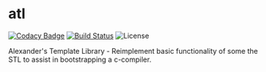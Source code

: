 # atl
[![Codacy Badge](https://api.codacy.com/project/badge/Grade/c049afa944ab4c0abd906029f7473bb7)](https://app.codacy.com/app/rdtscp/atl?utm_source=github.com&utm_medium=referral&utm_content=rdtscp/atl&utm_campaign=Badge_Grade_Dashboard)
[![Build Status](https://travis-ci.com/rdtscp/atl.svg?branch=master)](https://travis-ci.com/rdtscp/atl)
![License](https://img.shields.io/badge/License-MIT-brightgreen.svg)

Alexander's Template Library - Reimplement basic functionality of some the STL to assist in bootstrapping a c-compiler.
